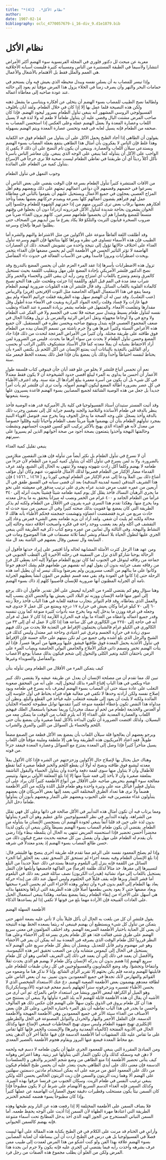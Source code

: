 ```yaml
---
title: "*نظام الأكل*.  2(4)"
author: 
date: 1907-02-14
bibliography: oclc_4770057679-i_16-div_9.d1e1879.bib
---
```




#  نظام الأكل 

 معربة عن مبحث لل  دكتور  فلوري  في  المجلة  الفرنسوية 
 سوء الهضم أكثر الأمراض انتشارا ولاسيما في الطبقة المستنيرة من الناس ومسبباته كثيرة فليست أسبابه الأخلاقية هي الغمم والملل فقط بل الاهتمام بالأشغال والأعمال. 

 وإذا تيسر للمصاب به أن يسلي نفسه ويبدل محيطه الذي يعيش فيه وأن يستحم في حمامات البحر والنهر وأن يصرف زمناً في الخلاء يزول هذا المرض مؤقتاً ثم يعود إلى حالته عند عودة صاحبه إلى معاطاة أعماله. 

 ولطالما نصح الطبيب للمصاب بسوء الهضم أن يتخلى عن أفكاره ويتناسى ما يشغل ذهنه ولكن هذه النصيحة قلما عمل بها إلا إذا كان في خلال الطعام. ولقد أبان بافلوف الفسيولوجي الروسي المشهور أنه ينبغي تنأول الطعام بسرور ليجود الهضم. فإذا كان صاحب المرض مشتت البال وقضي عليه أن يتناول طعاماً لا طعم له ولا لذة فيه لا يسيل اللعاب وعصارة المعدة ولا يعمل الهضم عمله وعلى العكس إذا استحسن المصاب به صحفه من الطعام فإنه يسيل لعابه في فمه وتحسن عصارة المعدة ويتم الهضم بسهولة. 

 يقولون أن الطاهي إذا أجاد الطبخ يحمل الآكل على أن يتناول من الطعام فوق حد الكفاية وهذا غلط فإن الناس لا يفكرون بأن أمثال هذا الطاهي ينتفع بغفلة المصاب بسوء الهضم ويستدعي سيلأن اللعاب والعصارة. وينبغي أن يكون تام النضج على أن ذلك لا يكفي إذ الواجب على الآكل أن يتنأوله كما ينبغي على الوجه الذي ينبغي. وإن معاشر الناس بأسرنا نأكل أكلاً رديئاً أي أن طريقتنا في تعاطي الطعام ليست صحية فلا نرى حرجاً في الإسراع بتنأول كمية من الطعام على المائدة. 

 وجوب التمهل في تنأول الطعام 

 من الآفات المنتشرة كثيراً تنأول الطعام بسرعة فإن الوقت يقضي على بعض الناس أن يسرعوا في خضمهم وقضمهم لأن دواعي أعمالهم تبعثهم على ذلك وبعضهم وهم أهل المزاج العصبي يعجلون في جميع الأعمال ويستحيل عليهم أن يقوموا بالتأني في معاطاة عمل لهم فترأهم يقضون أعمالهم كلها بسرعة ويصدم حركاتهم بعضها بعضاً وتأخذ أفكارهم بعضها برقاب بعض ترى كثيرين منهم من إذا حفزتهم الشهوة للطعام وجلسوا إلى الخوان   يشعرون بحاجة شديدة لتنأول الأكل فيزدرونه ازدراداً دون أن يجعلوا في وقتهم متسعاً للمضغ وقصارا هم أن يخضموا طعامهم مسرعين. كانهم يرون الغذاء ضرباً من ضروب السخرة فيأبون التريث والتلكؤ فلا يكاد يفرغ ما بين أيديهم من الصحاف حتى يطلبوا غيرها بإلحاح وسرعة. 

 وقد أطلقت اللغة ألفاظاً منوعة على الأكولين من مثل الاشتراط والنهم والشره أما الطبيب فإن هذه الأسماء تتساوى في نظره ويراها كلها بنتائجها فإن النهم وسرعة تنأول الغذاء على اختلاف حالاتها تؤول إلى نتيجة واحدة من تشويش الصحة. ذلك أن العصارات الهاضمة لا تؤثر التأثير الحسن في الأطعمة التي لم يحسن مضغها فإن الغذاء يتخمر ويحدث اضطرابات وبروزاً فاسداً وهي من الأسباب الفعالة في حدوث داء المفأصل. 

 تزول هذه الاضطرابات بأسرها إذا عقد المرء العزم على أن يحسن المضغ بالتدريج وقد نصح الدكتور فلتشر الأمريكي بإجادة المضغ على مهل وبتقليب اللقمة بحيث تستحيل كالمرق وتنعم وتمتزج باللعاب أي امتزاج ومن رأيه أن يبقى اللبن والحساء والخمر وكل شراب مغذ مدة في الفم قبل البلع. واللقمة إذا جزئت وطحنت على هذا النحو تصبح كالمادة القلوية باللعاب السائل. وقد قال فلتشر أن هذه القلويات ضرورية لهضم الطعام ومما ينفع في هذا الاستعمال الفواكه الحامضة مثل التوت الإفرنجي (فريز) والريباس (عنب الثعلب). وقد تبين له أن الهضم سهل بهذه الطريقة فقلت جراثيم الأمعاء ولم يبق فيها غازات ولا فساد وقلت رائحة المواد البرازية وبقيت في الأمعاء مدة أطول وقل مقدارها وتقلصت الأمعاء. والمتمهل في طعامه يشعر بزيادة المسرة عند الغذاء وتطيب نفسه لتنأول طعام بسيط ويتبدل سير صحته فلا تعب في الجسم ولا في الفكر غب الطعام ولا وجع في ولا أوجاعا مجهولة وتقل أعراض الرثية والنقرس بل تزول وهكذا الحال في ضعف المجموع العصبي فإنه يتبدل ويبتهج صاحبه ويحسن نظره في المستقبل. لأن جميع هذه الأعراض السيئة وكثيراً غيرها هي ولا جرم ناشئة من تسمم الإنسان بيده من الطعام فوق طاقته على طريقة مختلة. وأن كثيراً من الأمراض المزعجة لتحدث من ذلك فإذا جاد المضغ وحسن تنأول الطعام لا يحدث من سواء أثرها ما يحدث. فليس من الضرورة لمن أراد الاحتفاظ بشبابه أن يملأ معدته كما قال الأستاذ متشنكوف باللبن الرائب أو بحسب رأي القائلين   بالتغذية بالنباتات أنت يمتنع الإنسان عن أكل اللحم بل يكتفي المرء بأن يحتاط لنفسه احتياطاً وأحداً وذلك بأن يمضغ بتأن فإذا فعل ذلك يسعده الحظ فيعمر  مئة  سنة. 

 نعم أن تحمس أتباع فلتشر لا يخلو من غلو فقد أبان جأن فينوفي كتاب فلسفة طول الأعمار أن أحسن ما يداوي به المرء ليبلغ أقصى حدود الشيخوخة أن لا يكون فقط معتدلاً في كل شيء بل أن يكون من أسرة معمرة يبلغ أفرادها ال  مئة  سنة. وقد اعترف الأطباء في كل عصر بضرورة أطالة المضغ ليكون الهضم أصوله. وأنت ترى أن فلتشر لم يأت أمراً جديداً بل جعل من هذه الوصية الشائقة لجميع المصأبين بسوء الهضم قاعدة يسيرون علها وسنة يتبعونها. 

 وقد أثبت المستر ستيدان أستاذ الفسيولوجيا في كلية بال الأميركية قدر هذه الوصية فأخذ ينظر بالدقة في طعام الأساتذة والتلاميذ والجند وقسم جراية كل إلى نصفين وجرب ذلك بالدقة وأخذ يسجل على وجه الصحة ما يدخل الجوف وما يخرج منه. فتوصل أقوياء البنية بمجرد تنأولهم الطعام بتأن أن يهضموا هنيئاً مريئاً نصف الطعام وأحياناً ثلثيه وقللوا خصوصاً من معدل لأنه هو الغذاء الذي يهيج بالأكثر تركيب التو كسين فقويت أجسامهم ونشطت وحالفتها البهجة وأخذوا يتمتعون بصحة أجود من صحة أخوانهم الذين لم يسيروا على سيرتهم. 

 ينبغي تقليل كمية الغذاء 

 أن لا نسرع في تنأول الطعام بل نكثر أيضاً من تنأوله فإن هذين النقصين متلازمين بالضرورة. ولا بد لمن يسرع في تنأول أكله أن يتناول كمية كبيرة من الطعام لأن جزءاً من طعامه لا يهضم وكلما أكل زادت شهوته ونهمه ولا تنتهي به الحال إلى الشبع. ولقد عرف القدماء مضار الإكثار من الطعام فضربوا لذلك الأمثال فاشتهرت عنهم وكان أول مؤلف أشاع ذلك بين الملأ ودعا إلى عدم الإكثار من الطعام لويجي كورنا رو (  ١٤٦٧  _  ١٥٦٦  ) فإن هذا الشريف البندقي (نسبة لمدينة البندقية) بعد أن قضى سبابه في الفسق طفق في ال  أربعين  من عمره عقيب مرض شديد عراه يجري على ترتيب مدقق في معيشته على نحو ما يجري الرهبأن النساك فأخذ يقلل كل يوم كمية طعامه شيئاً فشيئاً بحيث أنزله إلى  ٣٤٠  غرأما من الطعام الجامد و  ٤٠٠  غرام من الخمر ونصب له ميزاناً   يتحقق به ما يدخل معدته وما يخرج منها. وهكذا تقدم هذا السري غيره يقرون في الأقلال من الطعام ولكنه لم يذكر الطريقة التي كان يمضغ بها فقويت بذلك صحته كثيراً وفي ال  سبعين  من سنة حدث له حادث مربع من عربة فقضقضت أعضاؤه وتهشمت جمجمته فحكم الأطباء بأنه هالك لا محالة ولكنه لم يلبث أن شفي. ولقد أراد أن يزيد طعامه بعض الشيء فمرض وعاد إلى التقشف في أكله ولم يعد يغضب ووجد راحة في فكره وأصبحت أخلاقه دمثة وحالته إلى النشاط والبهجة. وفي الثالثة وال  ثمانين  من عمره وضع كتاب ذكر فيه الطريقة التي ينبغي الجري عليها لتطول الحياة بلا أسقام ونشر أيضاً  ثلاثة  مصنفات في هذا الموضوع ومات في السابعة وال  تسعين  وقال بعضهم في الثامنة بعد ال  مئة  . 

 ومن عهد هذا الرجل كثرت الأمثلة المشابهة لحاله وأنا اقتصر على إيراد حدثها فأقول أن الرحالة يوحنا شاركو الذي نزل من السفينة في رحلته الأخيرة إلى القطب الجنوبي في جماعة من رفاقه ليتوغل في الجنوب لما كان توزيع الطعام موكولاً إليه أخذ يعطي كل فرد من رفاقه نصف جرايته بدون أن يقول لهم أنه نقصهم من طعامهم فلم يشك أحدهم جوعاً وكانوا على ما ينالهم من التعب مسرورين ولم يمرضوا وبذلك تيسر له أن يطيل أمد هذه الرحلة حتى إذا كانوا في العودة وقد بقي معه قسم عظيم من المؤن أنشأ يعطيهم الجراية تامة أي الجراية المظنون أنها ضرورية للإنسأن فأصيبوا كلهم إذ ذاك بسوء الهضم. 

 وهنا سؤال وهو كم يقتضي للمرء من الجراية ليعيش على أقل تقدير. فأقول أن ذلك يرجع إلى أمور منها قامة الإنسان ووزنه ثم البلاد التي يعيش بها والجنس الذي ينسب إليه والعمل الذي يتعاطاه. وقد قام التواتر بتجارب مدققة للغاية في هذا الباب فأخذ رجلاً زنته  ٦٠  إلى  ٧٠  كيلو غراماً وكان يعيش في حرارة  ١٧  درجة ويمتنع من كل عمل لا جدوى فيه وجعله في غرفة ووزن ما يدخل إليه وما يخرج منه بأدوات كثيرة منوعة كما وزن تنفسه وقدر جميع أعماله وأعطاه من الغذاء ما يولد فيه الحرارة اللأزمة إذا كان لا عمل له فرأى أنه في حاجة إلى  ٢٢٥٠  من الكالوري في كل ساعة هذا إذا كان لا عمل له أي إلى  ٣٣  من الكالوري في الكيلو غرام فالشبان يحتملون الإفراط في التغذية فلا يحدث من ذلك فيهم سوى زيادة في حرارة الجسم وعرق غير اعتيادي وحاجة غير معتدل وليس كذلك في الشيخ والرجل الذي بلغ أشده وفي جميع من لم تكن بنيتهم على حالة حسنة فإن الإفراط في   تنأول الأغذية يحمل المعدة فوق طاقتها فيشق عليها ويرهقها من أمرها عسراً. فإذا لم يتأت الهضم تخمر وتسمم ذاتي فتكثر الأملاح والحامض البولي الحامضة ويصاب المرء على الزمن باحتقأن الكبد وتغير الكلى والتحول إلى شحم فيكون بذلك مصاباً يوجع الأعصاب والمفأصل والسويداء وغيرها. 

 كيف يتمكن المرء من الأقلال من الطعام ومن تنأوله بتأن 

 تبين لك مما تقدم أن من مصلحة الإنسان أن يعدل عن طريقة عيشه ولا يقتضي ذلك كبير عناء ويكفي في هذا الباب إقناع المرء بذلك ليتحول إليه. على أنه من المحقق صعوبة التغلب على عادة سيئة حتى أن المصاب بسوء الهضم ليعترف بأنه يسرع في طعامه ويود إصلاح نفسه ولكن أرادته وحدها لا تكفي في مغالبة هواه فتراه يحتاط في أول جلوسه إلى المائدة ولكنه لا يلبث أن يعود إلى طبيعته فتتغلب عليه فيأخذ في القطع والبلع. ونظن أن مداواة هذا النقص تكون بإعطاء أطعمة منوعة كثيراً تتقدمها توابل مطبوخة كحساء الجلبان أو العدس والخذيعة (طعام من لحم أو سمك مخردل) وربما نصحوا باستعمال العلك فيهجم اللعاب والعصارة المعدية على الغذاء إلا أنه يلزم للعاب من الوقت ما يتمكن معه من البسيلان. ولذلك اقتضت الضرورة أن تكون البداءة بالأكل لقماً صغيرة وأن يمضغ بتأن حتى اللحم والحساء بل السوائل من اللبن والمرق والشراب. 

 ويرجو بعضهم أن يعالجوا قلة سيلأن اللعاب بأن يمضغ بعد الأكل قطعة من الصمغ مضغاً طويلاً. فقد اعتاد الأمريكيون هذه الطريقة وما هي إلا ملطفة وملينة مؤقتاً فإن اللعاب يسيل متأخراً كثيراً فإذا وصل إلى المعدة يمتزج مع السوائل وعصارة المعدة فيفقد جزءاً من قوته. 

 وهناك حيل يحتال بها لإصلاح حال الأكولين وزحزحتهم عن الشره فإذا كان الأكول يملأ معدته ليشبع فوق طاقته ونصح له أولا أن يقطع اللحم والخبز قطعاً صغيرة كما تقطع للأطفال وأن لا يتناول منها سوى لقمة دفعة واحدة وأن يتناول الحساء والبقول الناشفة بملعقة صغيرة وأن لا يأخذ إلى فمه شيئاً منها إلا إذا بلغ المعلقة الأولى برمتها. وتتيسر معالجة سوء الهضم بتحريض صاحبه على الأقلال من أنواع الأطعمة كثيراً كان يراد على أن يتناول فطيراً فيأكل منه على وتيرة واحدة وهو طعام قليل اللذة ولكنه من أكثر الأطعمة   هضماً ولا نرى هنا تعداد الطرق المختلفة التي يعمد إليها بعض الأمريكان فإن بعضهم يتنأولون غذاء مقتصرين فيه على الحبوب وبعضهم على الثمار وبعضهم يأبون أن يتنأولوا طعاماً دخل النار. 

 ومما يرتاب فيه أن تكون أمثال هذه التدأبير في الأكل صالحة في ذاتها وعلى كل فهي تقلل من الشراهة. ولهذه التدأبير في نظر الفسيولوجيين عائق عظيم وهو أن المرء يتنأولها بدون لذة على حين قد قلنا آنفاً ينبغي لجودة الهضم أن يستحسن الإنسان ما يتنأوله من الطعام. يقتضي أن يكون طعام المصاب بسوء الهضم بسيطاً ولكن ينبغي أن يكون لذيذاً محضراً أحسن تحضير فإذا استحسنه المريض تنتهي به الحال أن يتلمظه ببطء وإذا رضي بأن يقدم له الطعام على مهل وأن يفصل بين كل صحفه بحديث مفرح فيكون ذلك من حسن طالع المصاب بسوء الهضم إذ يغدو معتدلاً في شرهه. 

 وإذا لم يصلح المعمود نفسه على الرغم مما تقدم فله طريقة أخرى ينصح بها فليتشر قال: إذا بلغ الإنسأن الطعام وفيه بضعة أجزاء لم تستحق كل السحق تقف بعد الحلق أما الجزء السائل من اللقمة فإنه ينزل إلى البلعوم وعندها يستدعي ذلك عملاً جديداً من البلع لتسييرها إلى مقرها. خذ مثالاً لذلك طلمة (قرصاً) من الفاكهة فامضغها وأبلعها فإن التفل يستحيل باللعاب إلى مواد نشائية (هيدرات الكربون) نصف سائلة فتمر بعد ذلك في البلعوم أما قشر الثمار وبزها فإنه يقف قليلاً في الحلقوم وليس أسهل عند ذلك من إبداء حركة يعاد بها الطعام إلى الفم بدون قيء وأن تتعاور وهذه الأجزاء التي لم يحسن المرء سحقها ويعاد مضغها حتى لا يعود يحس بطعمها أصلاً فإن هذه الطريقة التي ارتآها وتحققها بذاته هي أسهل على الأجزاء من إبقاء الطعام ريثما يمضغ بتمامه. وهكذا ينبغي استعمال الحيل على العادات القبيحة فإن الأرادة مهما بلغ من قوتها لا تكفي إذا لم يساعدها الذكاء. 

 الأطعمة السهلة الهضم 

 يقول فلتشر أن كل من بلغت به الحال أن يأكل قليلاً بتأن لا تأتي عليه بضعة أشهر حتى يتمكن من تنأول كل شيء ويستطيع أن يهضم فينبغي له ريثما يسعده الحظ بهذه النتيجة أن يعنى كل العناية باختيار الأطعمة السريعة الهضم. وقد اختلف المؤلفون في معنى سريع الهضم على طرق شتى فقالت فئة: هو كل طعام يجري بسرعة إلى الأحشاء وعلى هذا   النظر قرروا لكل طعام الوقت الذي يصرفه في المعدة بيد أنه يمكن أن يمر في الأحشاء وهو غير مهضوم وغير قابل للتعديل. ويفضل أن ينظر كل طعام سريع على الهضم لأنه يستحيل في الحال إلى كيموس متشابه وأن من الصعب تحقيق أمر هذه الكيموسة. والأفضل أن يعمد في ذلك إلى أن يعمد في ذلك إلى التعريف العامي وهو أن كل طعام سريع الهضم إذا هضم بدون أن يدركه الإنسان وكل طعام لا يهضم هو الذي يحدث ثقلاً وانتفاخاً وتجشؤاً. وقد وضع الكيماويون والفسيولوجيين في كل زمان طبقات للطعام على قابليتها للهضم وعدمه فلم يكن بحثهم إلا تقرير الرأي الشائع. وإنا لا نذكر هنا ما وضعوه من القوائم والفهارس لأنك تجدها في جميع المعمودين بدون تمييز. بيد أن بعض الناس على لطافة معدهم يهضمون بعض الأطعمة الصعبة الهضم. دع عنك الاستعداد الشخصي الذي لا يحسن الأطباء تفسيره ويزخرفونه ستراً لجهلهم باسم مفخم فيدعونه (الأديوسأنكرازيا) وهو الميل أو الكراهة لبعض الأمور وينشأ من استعداد خاص بالمزاج. ثم أني أرى من الأشبه أن يقال أن هذه الأطعمة قابلة للهضم لأنه يلذ المرء تنأولها ولا ينبغي أن يستنتج من هذا أن كل طعام يروق في الذوق يكون سهلاً على الهضم فإن عكس ذلك هو المألوف وأحسن ما يجدر في هذا الباب تعاطيه أن يثق المرء باختباره الخاص. وعلى كل فإن بعض الأصناف من الغذاء سيئة الأثر في جميع المعمودين وهي الأطعمة المهيجة والأطعمة الدسمة. فإن الفلفل الأحمر والبهار والخردل والتوابل المصنوعة في الخل والطرطور الإنكليزي تهيج شهوة الطعام وليس سوى تهيج المخاطيات فينبغي الإمتاع عنها وكذلك الحال في الأدوية المفتحة (كالمياه المعدنية وغيرها) والإبسنت والخمر فإنها كلها تقاس على ما تقاس عليه تلك المشهيات أما الأطعمة الدسمة فإن فيها عائقاً أخر لأن الدهن يتحد مع مخاط المعدة فيمنع عنها البروز ويقاوم هجوم الأطعمة بالعصير المعدي. 

 ومن المبادئ المقررة التي ينبغي للمعمود الجري عليها أن يكون طعامه لا دسم فيه ولحمه لا دهن فيه وسمكه كذلك وأن تكون الثمار التي يتنأولها غير زيتية. وهنا اعتراض وهوانه كيف يتأتى تحضير الأطعمة إذا منع الطاهي من وضع شجم الخنزير والدهن و (السلسات) الدسمة فإن معنى ذلك على أيدي الطاهي بحيث يتعذر عليه أن يحسن طبخ الطعام فيكون من ذلك على المعمود أشق من مرضه على أنه يمكن استخدام مادتين دسمتين سهلتين على   الهضم ألا وهما زيت الزيتون والسمن فإن زيت الزيتون الخالص يحسن أكله ولكن ينبغي ترغيب النفس في طعام الزيت. وسكان الجنوب من فرنسا عرفوا بهذه الميزة. وكذلك السمن فإنه الغذاء الدسم السريع الأنهضام على شرط أن لا يكون مطبوخاً فإذا كان السمن نيئاً يكون مستحلب وقطيرات دقيقة تعوق العصارات الهاضمة عن عملها كثيراً وإذا كان مطبوخاً يسوء هضمه كشحم الخنزير. 

 فلا يضاف السمن على الأطعمة المختلفة إلا إذا رفعت هذه عن النار وتم طبخها وهذه الطريقة التي اعتادها مهرة الطهاة لأن السمن إذا أذيت على الوجه يحفظ طعمه. أما السمن النباتي المستخرج من الجوز الهند الذي أخذ يدخل المطابخ تحت أسماء متنوعة فإنه يهضم كالسمن الحيواني. 

 وأراني في الختام قد مرنت على الكلام في فن الطبخ بكتابة هذه المقالة على أنها ليست فصلاً في الفسيولوجيا بل هي درس في الطبخ أردت أن أبن ببساطة أن لعناية المصأبين بسوء الهضم علاقة بهذا الفن ولو كنت أشكو من هذا المرض لعمدت إلى طبيب ممن عرف بشرهه وأخذت رأيه فيما يقتضي لي الجري عليه فإنه يكون ولا جرم ابن بجدة هذا المرض ولكن من الغلو أن يطلب مجموع هذه الصفات من رجل فرد. 

